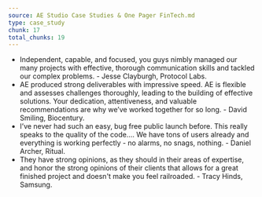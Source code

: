 ```yaml
---
source: AE Studio Case Studies & One Pager FinTech.md
type: case_study
chunk: 17
total_chunks: 19
---
```


* Independent, capable, and focused, you guys nimbly managed our many projects with effective, thorough communication skills and tackled our complex problems. - Jesse Clayburgh, Protocol Labs.
* AE produced strong deliverables with impressive speed. AE is flexible and assesses challenges thoroughly, leading to the building of effective solutions. Your dedication, attentiveness, and valuable recommendations are why we’ve worked together for so long. - David Smiling, Biocentury.
* I’ve never had such an easy, bug free public launch before. This really speaks to the quality of the code…. We have tons of users already and everything is working perfectly - no alarms, no snags, nothing. - Daniel Archer, Ritual.
* They have strong opinions, as they should in their areas of expertise, and honor the strong opinions of their clients that allows for a great finished project and doesn't make you feel railroaded. - Tracy Hinds, Samsung.